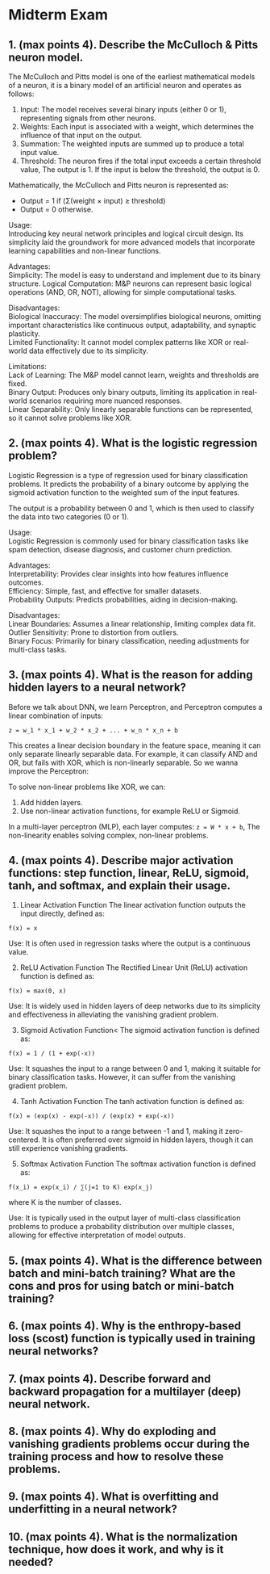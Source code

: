# Midterm Exam

## 1. (max points 4). Describe the McCulloch & Pitts neuron model.

The McCulloch and Pitts model is one of the earliest mathematical models of a neuron, it is a binary model of an artificial neuron and operates as follows:

1. Input: The model receives several binary inputs (either 0 or 1), representing signals from other neurons.
2. Weights: Each input is associated with a weight, which determines the influence of that input on the output.
3. Summation: The weighted inputs are summed up to produce a total input value.
4. Threshold: The neuron fires if the total input exceeds a certain threshold value, The output is 1. If the input is below the threshold, the output is 0.

Mathematically, the McCulloch and Pitts neuron is represented as:
- Output = 1 if (Σ(weight × input) ≥ threshold)
- Output = 0 otherwise.

Usage:<br>
Introducing key neural network principles and logical circuit design. Its simplicity laid the groundwork for more advanced models that incorporate learning capabilities and non-linear functions.<br>

Advantages:<br>
Simplicity: The model is easy to understand and implement due to its binary structure.
Logical Computation: M&P neurons can represent basic logical operations (AND, OR, NOT), allowing for simple computational tasks.<br>

Disadvantages:<br>
Biological Inaccuracy: The model oversimplifies biological neurons, omitting important characteristics like continuous output, adaptability, and synaptic plasticity.<br>
Limited Functionality: It cannot model complex patterns like XOR or real-world data effectively due to its simplicity.<br>

Limitations:<br>
Lack of Learning: The M&P model cannot learn, weights and thresholds are fixed.<br>
Binary Output: Produces only binary outputs, limiting its application in real-world scenarios requiring more nuanced responses.<br>
Linear Separability: Only linearly separable functions can be represented, so it cannot solve problems like XOR.<br>

## 2. (max points 4). What is the logistic regression problem?

Logistic Regression is a type of regression used for binary classification problems. It predicts the probability of a binary outcome by applying the sigmoid activation function to the weighted sum of the input features.<br>

The output is a probability between 0 and 1, which is then used to classify the data into two categories (0 or 1).<br>

Usage:<br>
Logistic Regression is commonly used for binary classification tasks like spam detection, disease diagnosis, and customer churn prediction.<br>

Advantages:<br>
Interpretability: Provides clear insights into how features influence outcomes.<br>
Efficiency: Simple, fast, and effective for smaller datasets.<br>
Probability Outputs: Predicts probabilities, aiding in decision-making.<br>

Disadvantages:<br>
Linear Boundaries: Assumes a linear relationship, limiting complex data fit.<br>
Outlier Sensitivity: Prone to distortion from outliers.<br>
Binary Focus: Primarily for binary classification, needing adjustments for multi-class tasks.<br>

## 3. (max points 4). What is the reason for adding hidden layers to a neural network?

Before we talk about DNN, we learn Perceptron, and Perceptron computes a linear combination of inputs:<br>

`z = w_1 * x_1 + w_2 * x_2 + ... + w_n * x_n + b`<br>

This creates a linear decision boundary in the feature space, meaning it can only separate linearly separable data. For example, it can classify AND and OR, but fails with XOR, which is non-linearly separable. So we wanna improve the Perceptron:<br>

To solve non-linear problems like XOR, we can:<br>
1. Add hidden layers.
2. Use non-linear activation functions, for example ReLU or Sigmoid.

In a multi-layer perceptron (MLP), each layer computes: `z = W * x + b`, The non-linearity enables solving complex, non-linear problems.<br>

## 4. (max points 4). Describe major activation functions: step function, linear, ReLU, sigmoid, tanh, and softmax, and explain their usage.

1. Linear Activation Function
The linear activation function outputs the input directly, defined as:<br>

`f(x) = x`

Use: It is often used in regression tasks where the output is a continuous value.<br>

2. ReLU Activation Function
The Rectified Linear Unit (ReLU) activation function is defined as:<br>

`f(x) = max(0, x)`

Use: It is widely used in hidden layers of deep networks due to its simplicity and effectiveness in alleviating the vanishing gradient problem.<br>

3. Sigmoid Activation Function<
The sigmoid activation function is defined as:<br>

`f(x) = 1 / (1 + exp(-x))`

Use: It squashes the input to a range between 0 and 1, making it suitable for binary classification tasks. However, it can suffer from the vanishing gradient problem.<br>

4. Tanh Activation Function
The tanh activation function is defined as:<br>

`f(x) = (exp(x) - exp(-x)) / (exp(x) + exp(-x))`

Use: It squashes the input to a range between -1 and 1, making it zero-centered. It is often preferred over sigmoid in hidden layers, though it can still experience vanishing gradients.<br>

5. Softmax Activation Function
The softmax activation function is defined as:<br>

`f(x_i) = exp(x_i) / ∑(j=1 to K) exp(x_j)`

where K is the number of classes.<br>

Use: It is typically used in the output layer of multi-class classification problems to produce a probability distribution over multiple classes, allowing for effective interpretation of model outputs.<br>


## 5. (max points 4). What is the difference between batch and mini-batch training? What are the cons and pros for using batch or mini-batch training?


## 6. (max points 4). Why is the enthropy-based loss (scost) function is typically used in training neural networks?


## 7. (max points 4). Describe forward and backward propagation for a multilayer (deep) neural network.


## 8. (max points 4). Why do exploding and vanishing gradients problems occur during the training process and how to resolve these problems.


## 9. (max points 4). What is overfitting and underfitting in a neural network?


## 10. (max points 4). What is the normalization technique, how does it work, and why is it needed?